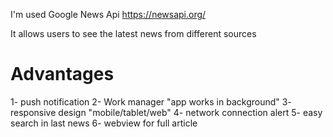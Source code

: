 I'm used Google News Api https://newsapi.org/

It allows users to see the latest news from different sources

# Advantages

1- push notification
2- Work manager "app works in background"
3- responsive design "mobile/tablet/web"
4- network connection alert
5- easy search in last news
6- webview for full article


